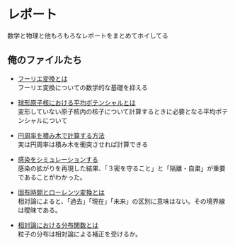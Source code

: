 # レポート
数学と物理と他もろもろなレポートをまとめてホイしてる

## 俺のファイルたち
* [フーリエ変換とは](/pdf/フーリエ変換とは.pdf)  
フーリエ変換についての数学的な基礎を抑える

* [球形原子核における平均ポテンシャルとは](/pdf/球形原子核における平均ポテンシャルとは.pdf)  
変形していない原子核内の核子について計算するときに必要となる平均ポテンシャルについて

* [円周率を積み木で計算する方法](/pdf/円周率を積み木で計算する方法.pdf)  
実は円周率は積み木を衝突させれば計算できる

* [感染をシミュレーションする](/pdf/感染をシミュレーションする.pdf)  
感染の拡がりを再現した結果、「３密を守ること」と「隔離・自粛」が重要であることがわかった。

* [固有時間とローレンツ変換とは](/pdf/固有時間とローレンツ変換とは.pdf)  
相対論によると、「過去」「現在」「未来」の区別に意味はない。その境界線は曖昧である。

* [相対論における分布関数とは](/pdf/相対論における分布関数とは.pdf)  
粒子の分布は相対論による補正を受けるか。
